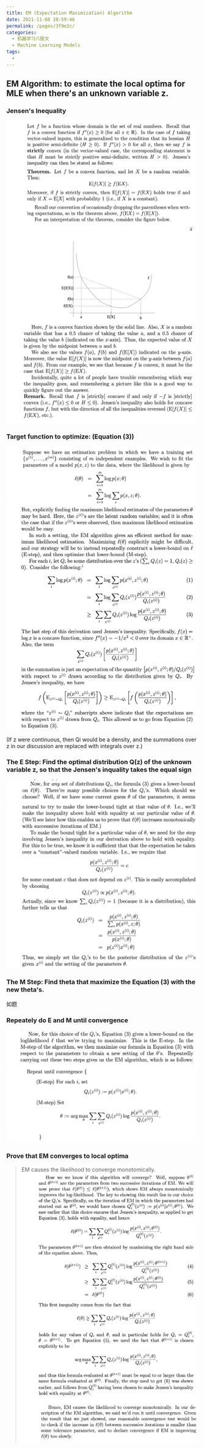 ```yaml
---
title: EM (Expectation Maximization) Algorithm
date: 2021-11-08 10:59:46
permalink: /pages/3f9e2c/
categories:
  - 机器学习八股文
  - Machine Learning Models
tags:
  - 
---
```


## EM Algorithm: to estimate the **local optima** for MLE when there's an unknown variable z. 
### Jensen's Inequality 
![](https://raw.githubusercontent.com/emmableu/image/master/em-0.png)
![](https://raw.githubusercontent.com/emmableu/image/master/em-1.png)

### Target function to optimize: (Equation (3))
![](https://raw.githubusercontent.com/emmableu/image/master/em-2.png)
![](https://raw.githubusercontent.com/emmableu/image/master/em-3.png)

(If z were continuous, then Qi would be a density, and the summations over z in our discussion are replaced with integrals over z.)

### The E Step: Find the optimal distribution Q(z) of the unknown variable z, so that the Jensen's inquality takes the equal sign
![](https://raw.githubusercontent.com/emmableu/image/master/em-4.png)
![](https://raw.githubusercontent.com/emmableu/image/master/em-5.png)

### The M Step: Find theta that maximize the Equation (3) with the new theta's. 
如题

### Repeately do E and M until convergence 
![](https://raw.githubusercontent.com/emmableu/image/master/em-8.png)
![](https://raw.githubusercontent.com/emmableu/image/master/em-6.png)
![](https://raw.githubusercontent.com/emmableu/image/master/em-7.png)

### Prove that EM converges to local optima 
> EM causes the likelihood to converge monotomically.
![](https://raw.githubusercontent.com/emmableu/image/master/em-9.png)
![](https://raw.githubusercontent.com/emmableu/image/master/em-10.png)
